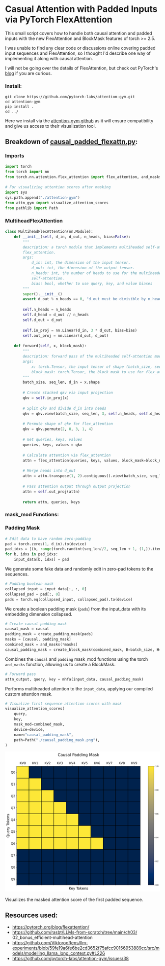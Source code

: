 # Casual Attention with Padded Inputs via PyTorch FlexAttention

This small script covers how to handle both causal attention and padded inputs with the new FlexAttention and BlockMask features of torch >= 2.5.

I was unable to find any clear code or discussions online covering padded input sequences and FlexAttention, so I thought I'd describe one way of implementing it along with causal attention. 

I will not be going over the details of FlexAttention, but check out PyTorch's <a href="https://pytorch.org/blog/flexattention/ ">blog</a> if you are curious.

### Install:
```
git clone https://github.com/pytorch-labs/attention-gym.git
cd attention-gym
pip install .
cd ../
```
Here we install via the <a href="https://github.com/pytorch-labs/attention-gym">attention-gym github</a> as it will ensure compatibility and give us access to their visualization tool. 


## Breakdown of [<u>causal_padded_flexattn.py</u>](./causal_padded_flexattn.py):

### Imports

```python
import torch
from torch import nn
from torch.nn.attention.flex_attention import flex_attention, and_masks, create_block_mask

# For visualizing attention scores after masking
import sys
sys.path.append("./attention-gym")
from attn_gym import visualize_attention_scores
from pathlib import Path
```

### MultiheadFlexAttention

```python
class MultiheadFlexAttention(nn.Module):
    def __init__(self, d_in, d_out, n_heads, bias=False):
        """
        description: a torch module that implements multiheaded self-attention via
        flex_attention.
        args:
            d_in: int, the dimension of the input tensor.
            d_out: int, the dimension of the output tensor.
            n_heads: int, the number of heads to use for the multiheaded
            self-attention.
            bias: bool, whether to use query, key, and value biases
        """
        super().__init__()
        assert d_out % n_heads == 0, "d_out must be divisible by n_heads"

        self.n_heads = n_heads
        self.d_head = d_out // n_heads
        self.d_out = d_out

        self.in_proj = nn.Linear(d_in, 3 * d_out, bias=bias)
        self.out_proj = nn.Linear(d_out, d_out)

    def forward(self, x, block_mask):
        """
        description: forward pass of the multiheaded self-attention module.
        args:
            x: torch.Tensor, the input tensor of shape (batch_size, seq_len, d_in)
            block_mask: torch.Tensor, the block mask to use for flex_attention
        """
        batch_size, seq_len, d_in = x.shape

        # Create stacked qkv via input projection
        qkv = self.in_proj(x)

        # Split qkv and divide d_in into heads
        qkv = qkv.view(batch_size, seq_len, 3, self.n_heads, self.d_head)

        # Permute shape of qkv for flex_attention
        qkv = qkv.permute(2, 0, 3, 1, 4)

        # Get queries, keys, values
        queries, keys, values = qkv 

        # Calculate attention via flex_attention
        attn = flex_attention(queries, keys, values, block_mask=block_mask)

        # Merge heads into d_out
        attn = attn.transpose(1, 2).contiguous().view(batch_size, seq_len, self.d_out)

        # Pass attention output through output projection
        attn = self.out_proj(attn)

        return attn, queries, keys
```

### mask_mod Functions:

### Padding Mask

```python
# Edit data to have random zero-padding
pad = torch.zeros(1, d_in).to(device)
pad_idxs = [(b, range(torch.randint(seq_len//2, seq_len + 1, (1,)).item(), seq_len)) for b in range(batch_size)]
for b, idxs in pad_idxs:
    input_data[b, idxs] = pad
```

We generate some fake data and randomly edit in zero-pad tokens to the sequences. 

```python
# Padding boolean mask
collapsed_input = input_data[:, :, 0]
collapsed_pad = pad[:, 0]
pads = torch.eq(collapsed_input, collapsed_pad).to(device)
```

We create a boolean padding mask (`pads`) from the input_data with its embedding dimension collapsed.

```python
# Create causal padding mask
causal_mask = causal
padding_mask = create_padding_mask(pads)
masks = [causal, padding_mask]
combined_mask = and_masks(*masks)
causal_padding_mask = create_block_mask(combined_mask, B=batch_size, H=None, Q_LEN=seq_len, KV_LEN=seq_len, _compile=True)
```

Combines the `causal` and `padding` mask_mod functions using the torch `and_masks` function, allowing us to create a BlockMask.

```python
# Forward pass
attn_output, query, key = mhfa(input_data, causal_padding_mask)
```

Performs multiheaded attention to the `input_data`, applying our compiled custom attention mask.  

```python
# Visualize first sequence attention scores with mask
visualize_attention_scores(
    query,
    key,
    mask_mod=combined_mask,
    device=device,
    name="causal_padding_mask",
    path=Path("./causal_padding_mask.png"),
)
```

![visualized attention after masking](causal_padding_mask.png)

Visualizes the masked attention score of the first padded sequence.

## Resources used:
- https://pytorch.org/blog/flexattention/ 
- https://github.com/rasbt/LLMs-from-scratch/tree/main/ch03/
02_bonus_efficient-multihead-attention 
- https://github.com/ViktorooReps/llm-experiments/blob/59fe19a6fe6be2cd3652f75afcc90156953889cc/src/models/modelling_llama_long_context.py#L226
- https://github.com/pytorch-labs/attention-gym/issues/38